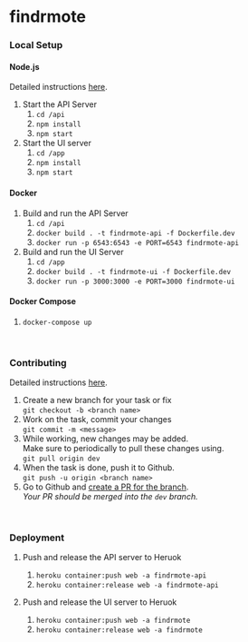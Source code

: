 # findrmote

### Local Setup

#### Node.js
Detailed instructions [here](https://docs.google.com/document/d/1RzVDnlQUPVpgHf6eb52vpl4apiVTDWhsgQzWuqz-oec/edit#heading=h.h6vuwwkdrtk).
 1. Start the API Server
     1. `cd /api`
     2. `npm install`
     3. `npm start`
 2. Start the UI server
    1. `cd /app`
    2. `npm install`
    3. `npm start`

#### Docker
 1. Build and run the API Server
     1. `cd /api`
     2. `docker build . -t findrmote-api -f Dockerfile.dev`
     3. `docker run -p 6543:6543 -e PORT=6543 findrmote-api`
 2. Build and run the UI Server
    1. `cd /app`
    2. `docker build . -t findrmote-ui -f Dockerfile.dev`
    3. `docker run -p 3000:3000 -e PORT=3000 findrmote-ui`

#### Docker Compose
 1. `docker-compose up`

<br />

### Contributing
Detailed instructions [here](https://docs.google.com/document/d/1RzVDnlQUPVpgHf6eb52vpl4apiVTDWhsgQzWuqz-oec/edit#heading=h.t5itwqfrezac).
 1. Create a new branch for your task or fix \
  `git checkout -b <branch name>`
 2. Work on the task, commit your changes \
    `git commit -m <message>`
 3. While working, new changes may be added. \
    Make sure to periodically to pull these changes using. \
    `git pull origin dev`
 4. When the task is done, push it to Github. \
    `git push -u origin <branch name>`
 5. Go to Github and [create a PR for the branch](https://docs.github.com/en/github/collaborating-with-issues-and-pull-requests/creating-a-pull-request). \
    _Your PR should be merged into the `dev` branch._

<br />

### Deployment
 1. Push and release the API server to Heruok
    1. `heroku container:push web -a findrmote-api`
    2. `heroku container:release web -a findrmote-api`

 2. Push and release the UI server to Heruok
    1. `heroku container:push web -a findrmote`
    2. `heroku container:release web -a findrmote`
